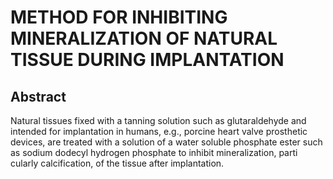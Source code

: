 # METHOD FOR INHIBITING MINERALIZATION OF NATURAL TISSUE DURING IMPLANTATION

## Abstract
Natural tissues fixed with a tanning solution such as glutaraldehyde and intended for implantation in humans, e.g., porcine heart valve prosthetic devices, are treated with a solution of a water soluble phosphate ester such as sodium dodecyl hydrogen phosphate to inhibit mineralization, parti cularly calcification, of the tissue after implantation.